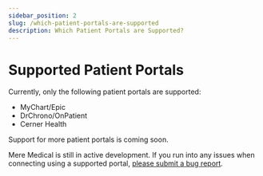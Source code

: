 ```yaml
---
sidebar_position: 2
slug: /which-patient-portals-are-supported
description: Which Patient Portals are Supported?
---
```


# Supported Patient Portals

Currently, only the following patient portals are supported:

- MyChart/Epic
- DrChrono/OnPatient
- Cerner Health

Support for more patient portals is coming soon.

Mere Medical is still in active development. If you run into any issues when connecting using a supported portal, [please submit a bug report](mailto:cfu288@meremedical.co).
